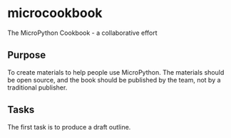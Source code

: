# microcookbook
The MicroPython Cookbook - a collaborative effort

## Purpose
To create materials to help people use MicroPython.
The materials should be open source, and the book should be published by the team, not by a traditional publisher.

## Tasks
The first task is to produce a draft outline.
